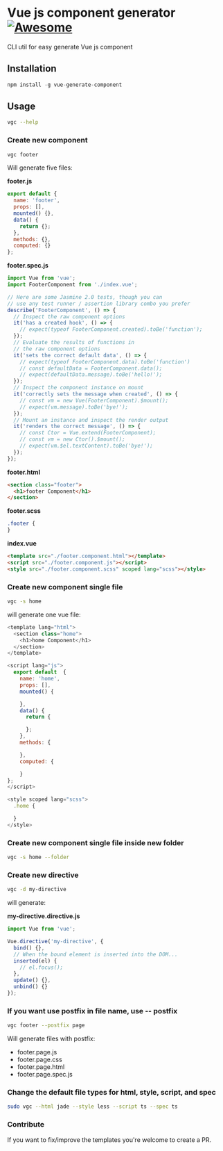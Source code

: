 # Vue js component generator [![Awesome](https://cdn.rawgit.com/sindresorhus/awesome/d7305f38d29fed78fa85652e3a63e154dd8e8829/media/badge.svg)](https://github.com/sindresorhus/awesome)

CLI util for easy generate Vue js component

## Installation

```js
npm install -g vue-generate-component
```

## Usage

```bash
vgc --help
```

### Create new component

```bash
vgc footer
```

Will generate five files:

**footer.js**

```javascript
export default {
  name: 'footer',
  props: [],
  mounted() {},
  data() {
    return {};
  },
  methods: {},
  computed: {}
};
```

**footer.spec.js**

```javascript
import Vue from 'vue';
import FooterComponent from './index.vue';

// Here are some Jasmine 2.0 tests, though you can
// use any test runner / assertion library combo you prefer
describe('FooterComponent', () => {
  // Inspect the raw component options
  it('has a created hook', () => {
    // expect(typeof FooterComponent.created).toBe('function');
  });
  // Evaluate the results of functions in
  // the raw component options
  it('sets the correct default data', () => {
    // expect(typeof FooterComponent.data).toBe('function')
    // const defaultData = FooterComponent.data();
    // expect(defaultData.message).toBe('hello!');
  });
  // Inspect the component instance on mount
  it('correctly sets the message when created', () => {
    // const vm = new Vue(FooterComponent).$mount();
    // expect(vm.message).toBe('bye!');
  });
  // Mount an instance and inspect the render output
  it('renders the correct message', () => {
    // const Ctor = Vue.extend(FooterComponent);
    // const vm = new Ctor().$mount();
    // expect(vm.$el.textContent).toBe('bye!');
  });
});
```

**footer.html**

```html
<section class="footer">
  <h1>footer Component</h1>
</section>
```

**footer.scss**

```css
.footer {
}
```

**index.vue**

```html
<template src="./footer.component.html"></template>
<script src="./footer.component.js"></script>
<style src="./footer.component.scss" scoped lang="scss"></style>
```

### Create new component single file

```bash
vgc -s home
```

will generate one vue file:

```javascript
<template lang="html">
  <section class="home">
    <h1>home Component</h1>
  </section>
</template>

<script lang="js">
  export default  {
    name: 'home',
    props: [],
    mounted() {

    },
    data() {
      return {

      };
    },
    methods: {

    },
    computed: {

    }
};
</script>

<style scoped lang="scss">
  .home {

  }
</style>
```

### Create new component single file inside new folder

```bash
vgc -s home --folder
```

### Create new directive

```bash
vgc -d my-directive
```

will generate:

**my-directive.directive.js**

```javascript
import Vue from 'vue';

Vue.directive('my-directive', {
  bind() {},
  // When the bound element is inserted into the DOM...
  inserted(el) {
    // el.focus();
  },
  update() {},
  unbind() {}
});
```

### If you want use postfix in file name, use -- postfix

```bash
vgc footer --postfix page
```

Will generate files with postfix:

- footer.page.js
- footer.page.css
- footer.page.html
- footer.page.spec.js

### Change the default file types for html, style, script, and spec

```bash
sudo vgc --html jade --style less --script ts --spec ts
```

### Contribute

If you want to fix/improve the templates you're welcome to create a PR.
